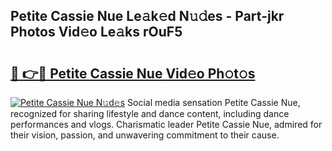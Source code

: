 ## Petite Cassie Nue Le𝚊k𝚎d N𝚞𝚍es - Part-jkr Photos Vid𝚎o Le𝚊ks rOuF5

# <h2><a href="http://fb3jq88.evod.top/?m=Petite+Cassie+Nue">🔗 👉🔴 Petite Cassie Nue Vid𝚎o Ph𝚘t𝚘s</a></h2>

[![Petite Cassie Nue N𝚞d𝚎s](https://i.imgur.com/8V9OHl7.gif)](http://fb3jq88.evod.top/?m=Petite+Cassie+Nue)
Social media sensation Petite Cassie Nue, recognized for sharing lifestyle and dance content, including dance performances and vlogs. Charismatic leader Petite Cassie Nue, admired for their vision, passion, and unwavering commitment to their cause. 
